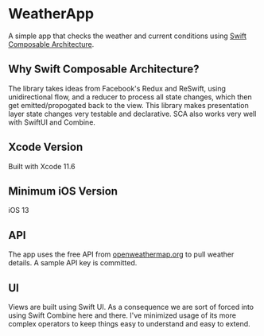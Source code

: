 # WeatherApp

A simple app that checks the weather and current conditions using [Swift Composable Architecture](https://github.com/pointfreeco/swift-composable-architecture).

## Why Swift Composable Architecture?

The library takes ideas from Facebook's Redux and ReSwift, using unidirectional flow, and a reducer to process all state changes, which then get emitted/propogated back to the view.  This library makes presentation layer state changes very testable and declarative.  SCA also works very well with SwiftUI and Combine.

## Xcode Version

Built with Xcode 11.6

## Minimum iOS Version 

iOS 13

## API 

The app uses the free API from [openweathermap.org](https://openweathermap.org/api) to pull weather details.  A sample API key is committed.

## UI

Views are built using Swift UI.  As a consequence we are sort of forced into using Swift Combine here and there.  I've minimized usage of its more complex operators to keep things easy to understand and easy to extend.

